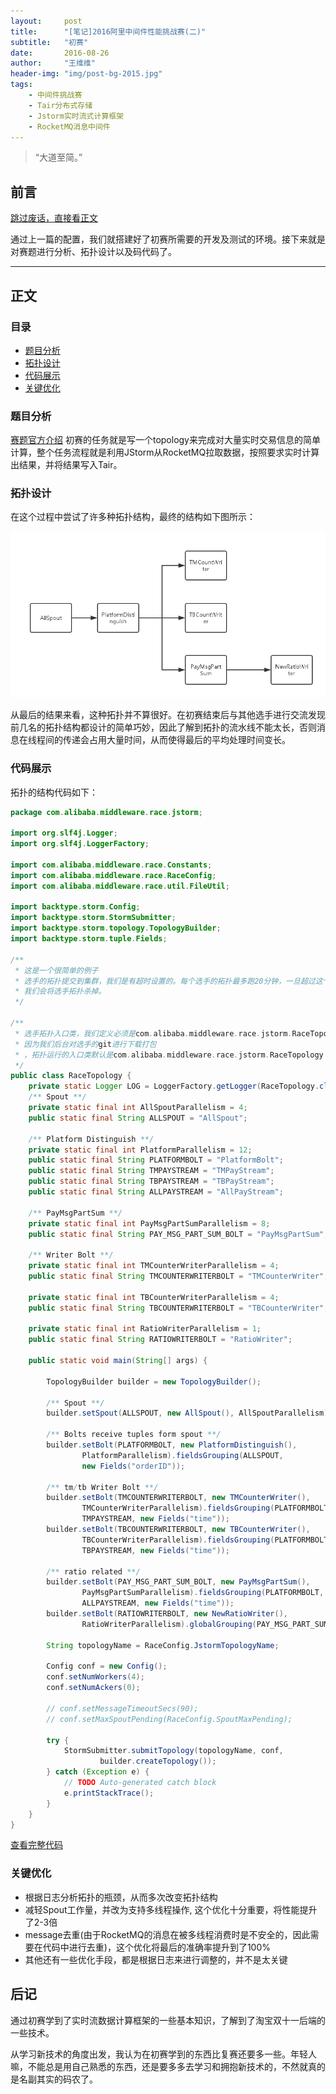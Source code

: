```yaml
---
layout:     post
title:      "[笔记]2016阿里中间件性能挑战赛(二)"
subtitle:   "初赛"
date:       2016-08-26
author:     "王维维"
header-img: "img/post-bg-2015.jpg"
tags:
    - 中间件挑战赛
    - Tair分布式存储
    - Jstorm实时流式计算框架
    - RocketMQ消息中间件
---
```


> “大道至简。”

## 前言<span id="前言" />

[跳过废话，直接看正文](#正文)

通过上一篇的配置，我们就搭建好了初赛所需要的开发及测试的环境。接下来就是对赛题进行分析、拓扑设计以及码代码了。

---

## 正文<span id = "正文" />

### 目录<span id="目录" />

* [题目分析](#题目分析)
* [拓扑设计](#拓扑设计)
* [代码展示](#代码展示)
* [关键优化](#关键优化)

### 题目分析<span id="题目分析" />

[赛题官方介绍](https://tianchi.shuju.aliyun.com/competition/information.htm?raceId=231533)
初赛的任务就是写一个topology来完成对大量实时交易信息的简单计算，整个任务流程就是利用JStorm从RocketMQ拉取数据，按照要求实时计算出结果，并将结果写入Tair。

### 拓扑设计<span id="拓扑设计" />

在这个过程中尝试了许多种拓扑结构，最终的结构如下图所示：

![初赛拓扑结构图][1]

从最后的结果来看，这种拓扑并不算很好。在初赛结束后与其他选手进行交流发现前几名的拓扑结构都设计的简单巧妙，因此了解到拓扑的流水线不能太长，否则消息在线程间的传递会占用大量时间，从而使得最后的平均处理时间变长。

### 代码展示<span id="代码展示" />

拓扑的结构代码如下：

```java
package com.alibaba.middleware.race.jstorm;

import org.slf4j.Logger;
import org.slf4j.LoggerFactory;

import com.alibaba.middleware.race.Constants;
import com.alibaba.middleware.race.RaceConfig;
import com.alibaba.middleware.race.util.FileUtil;

import backtype.storm.Config;
import backtype.storm.StormSubmitter;
import backtype.storm.topology.TopologyBuilder;
import backtype.storm.tuple.Fields;

/**
 * 这是一个很简单的例子
 * 选手的拓扑提交到集群，我们是有超时设置的。每个选手的拓扑最多跑20分钟，一旦超过这个时间
 * 我们会将选手拓扑杀掉。
 */

/**
 * 选手拓扑入口类，我们定义必须是com.alibaba.middleware.race.jstorm.RaceTopology
 * 因为我们后台对选手的git进行下载打包
 * ，拓扑运行的入口类默认是com.alibaba.middleware.race.jstorm.RaceTopology； 所以这个主类路径一定要正确
 */
public class RaceTopology {
    private static Logger LOG = LoggerFactory.getLogger(RaceTopology.class);
    /** Spout **/
    private static final int AllSpoutParallelism = 4;
    public static final String ALLSPOUT = "AllSpout";

    /** Platform Distinguish **/
    private static final int PlatformParallelism = 12;
    public static final String PLATFORMBOLT = "PlatformBolt";
    public static final String TMPAYSTREAM = "TMPayStream";
    public static final String TBPAYSTREAM = "TBPayStream";
    public static final String ALLPAYSTREAM = "AllPayStream";

    /** PayMsgPartSum **/
    private static final int PayMsgPartSumParallelism = 8;
    public static final String PAY_MSG_PART_SUM_BOLT = "PayMsgPartSum";

    /** Writer Bolt **/
    private static final int TMCounterWriterParallelism = 4;
    public static final String TMCOUNTERWRITERBOLT = "TMCounterWriter";

    private static final int TBCounterWriterParallelism = 4;
    public static final String TBCOUNTERWRITERBOLT = "TBCounterWriter";

    private static final int RatioWriterParallelism = 1;
    public static final String RATIOWRITERBOLT = "RatioWriter";
    
    public static void main(String[] args) {

        TopologyBuilder builder = new TopologyBuilder();

        /** Spout **/
        builder.setSpout(ALLSPOUT, new AllSpout(), AllSpoutParallelism);

        /** Bolts receive tuples form spout **/
        builder.setBolt(PLATFORMBOLT, new PlatformDistinguish(),
                PlatformParallelism).fieldsGrouping(ALLSPOUT,
                new Fields("orderID"));

        /** tm/tb Writer Bolt **/
        builder.setBolt(TMCOUNTERWRITERBOLT, new TMCounterWriter(),
                TMCounterWriterParallelism).fieldsGrouping(PLATFORMBOLT,
                TMPAYSTREAM, new Fields("time"));
        builder.setBolt(TBCOUNTERWRITERBOLT, new TBCounterWriter(),
                TBCounterWriterParallelism).fieldsGrouping(PLATFORMBOLT,
                TBPAYSTREAM, new Fields("time"));

        /** ratio related **/
        builder.setBolt(PAY_MSG_PART_SUM_BOLT, new PayMsgPartSum(),
                PayMsgPartSumParallelism).fieldsGrouping(PLATFORMBOLT,
                ALLPAYSTREAM, new Fields("time"));
        builder.setBolt(RATIOWRITERBOLT, new NewRatioWriter(),
                RatioWriterParallelism).globalGrouping(PAY_MSG_PART_SUM_BOLT);

        String topologyName = RaceConfig.JstormTopologyName;

        Config conf = new Config();
        conf.setNumWorkers(4);
        conf.setNumAckers(0);

        // conf.setMessageTimeoutSecs(90);
        // conf.setMaxSpoutPending(RaceConfig.SpoutMaxPending);

        try {
            StormSubmitter.submitTopology(topologyName, conf,
                    builder.createTopology());
        } catch (Exception e) {
            // TODO Auto-generated catch block
            e.printStackTrace();
        }
    }
}
```

[查看完整代码](https://github.com/clayandgithub/alibaba-middleware-preliminary)

### 关键优化<span id="关键优化" />

* 根据日志分析拓扑的瓶颈，从而多次改变拓扑结构
* 减轻Spout工作量，并改为支持多线程操作, 这个优化十分重要，将性能提升了2-3倍
* message去重(由于RocketMQ的消息在被多线程消费时是不安全的，因此需要在代码中进行去重)，这个优化将最后的准确率提升到了100%
* 其他还有一些优化手段，都是根据日志来进行调整的，并不是太关键

## 后记<span id="后记" />

通过初赛学到了实时流数据计算框架的一些基本知识，了解到了淘宝双十一后端的一些技术。

从学习新技术的角度出发，我认为在初赛学到的东西比复赛还要多一些。年轻人嘛，不能总是用自己熟悉的东西，还是要多多去学习和拥抱新技术的，不然就真的是名副其实的码农了。

  [1]: img/ali_middleware_topology.png